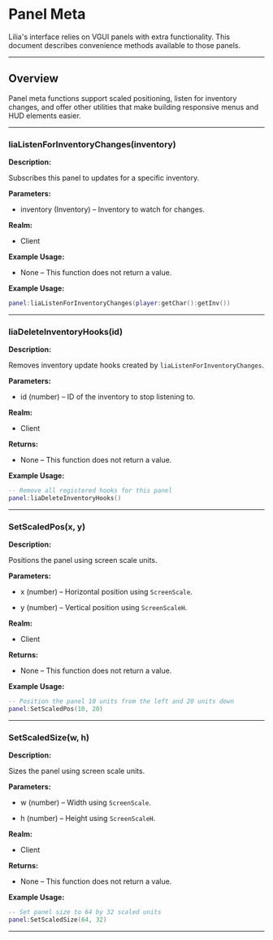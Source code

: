 # Panel Meta


Lilia's interface relies on VGUI panels with extra functionality. This document describes convenience methods available to those panels.


---


## Overview


Panel meta functions support scaled positioning, listen for inventory changes, and offer other utilities that make building responsive menus and HUD elements easier.


---


### liaListenForInventoryChanges(inventory)


**Description:**


Subscribes this panel to updates for a specific inventory.


**Parameters:**


* inventory (Inventory) – Inventory to watch for changes.


**Realm:**


* Client


**Example Usage:**


* None – This function does not return a value.


**Example Usage:**


```lua
panel:liaListenForInventoryChanges(player:getChar():getInv())
```

---


### liaDeleteInventoryHooks(id)


**Description:**


Removes inventory update hooks created by `liaListenForInventoryChanges`.


**Parameters:**


* id (number) – ID of the inventory to stop listening to.


**Realm:**


* Client


**Returns:**


* None – This function does not return a value.


**Example Usage:**


```lua
-- Remove all registered hooks for this panel
panel:liaDeleteInventoryHooks()
```

---


### SetScaledPos(x, y)


**Description:**


Positions the panel using screen scale units.


**Parameters:**


* x (number) – Horizontal position using `ScreenScale`.


* y (number) – Vertical position using `ScreenScaleH`.


**Realm:**


* Client


**Returns:**


* None – This function does not return a value.


**Example Usage:**


```lua
-- Position the panel 10 units from the left and 20 units down
panel:SetScaledPos(10, 20)
```

---


### SetScaledSize(w, h)


**Description:**


Sizes the panel using screen scale units.


**Parameters:**


* w (number) – Width using `ScreenScale`.


* h (number) – Height using `ScreenScaleH`.


**Realm:**


* Client


**Returns:**


* None – This function does not return a value.


**Example Usage:**


```lua
-- Set panel size to 64 by 32 scaled units
panel:SetScaledSize(64, 32)
```

---
